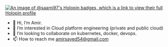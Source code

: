 [![An image of @saami97's Holopin badges, which is a link to view their full Holopin profile](https://holopin.me/saami97)](https://holopin.io/@saami97)
- 👋 Hi, I’m Amir.
- 👀 I’m interested in Cloud platform engineering (private and public cloud)
- 💞️ I’m looking to collaborate on kubernetes, docker, devops.
- 📫 How to reach me amirsayed54@gmail.com

<!---
saami97/saami97 is a ✨ special ✨ repository because its `README.md` (this file) appears on your GitHub profile.
You can click the Preview link to take a look at your changes.
--->
